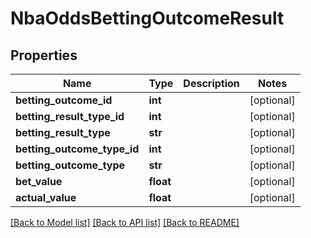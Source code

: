 # NbaOddsBettingOutcomeResult

## Properties
Name | Type | Description | Notes
------------ | ------------- | ------------- | -------------
**betting_outcome_id** | **int** |  | [optional] 
**betting_result_type_id** | **int** |  | [optional] 
**betting_result_type** | **str** |  | [optional] 
**betting_outcome_type_id** | **int** |  | [optional] 
**betting_outcome_type** | **str** |  | [optional] 
**bet_value** | **float** |  | [optional] 
**actual_value** | **float** |  | [optional] 

[[Back to Model list]](../README.md#documentation-for-models) [[Back to API list]](../README.md#documentation-for-api-endpoints) [[Back to README]](../README.md)

